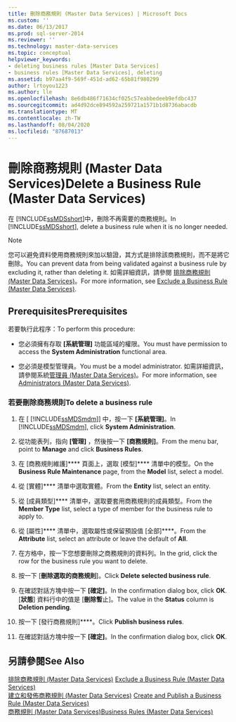 ```yaml
---
title: 刪除商務規則 (Master Data Services) | Microsoft Docs
ms.custom: ''
ms.date: 06/13/2017
ms.prod: sql-server-2014
ms.reviewer: ''
ms.technology: master-data-services
ms.topic: conceptual
helpviewer_keywords:
- deleting business rules [Master Data Services]
- business rules [Master Data Services], deleting
ms.assetid: b97aa4f9-569f-451d-ad62-65b81f980299
author: lrtoyou1223
ms.author: lle
ms.openlocfilehash: 8e6db486f71634cf025c57eabbedeeb9efdbc437
ms.sourcegitcommit: ad4d92dce894592a259721a1571b1d8736abacdb
ms.translationtype: MT
ms.contentlocale: zh-TW
ms.lasthandoff: 08/04/2020
ms.locfileid: "87687013"
---
```

# <a name="delete-a-business-rule-master-data-services"></a><span data-ttu-id="aa076-102">刪除商務規則 (Master Data Services)</span><span class="sxs-lookup"><span data-stu-id="aa076-102">Delete a Business Rule (Master Data Services)</span></span>
  <span data-ttu-id="aa076-103">在 [!INCLUDE[ssMDSshort](../includes/ssmdsshort-md.md)]中，刪除不再需要的商務規則。</span><span class="sxs-lookup"><span data-stu-id="aa076-103">In [!INCLUDE[ssMDSshort](../includes/ssmdsshort-md.md)], delete a business rule when it is no longer needed.</span></span>  
  
> [!NOTE]  
>  <span data-ttu-id="aa076-104">您可以避免資料使用商務規則來加以驗證，其方式是排除該商務規則，而不是將它刪除。</span><span class="sxs-lookup"><span data-stu-id="aa076-104">You can prevent data from being validated against a business rule by excluding it, rather than deleting it.</span></span> <span data-ttu-id="aa076-105">如需詳細資訊，請參閱 [排除商務規則 &#40;Master Data Services&#41;](exclude-a-business-rule-master-data-services.md)。</span><span class="sxs-lookup"><span data-stu-id="aa076-105">For more information, see [Exclude a Business Rule &#40;Master Data Services&#41;](exclude-a-business-rule-master-data-services.md).</span></span>  
  
## <a name="prerequisites"></a><span data-ttu-id="aa076-106">Prerequisites</span><span class="sxs-lookup"><span data-stu-id="aa076-106">Prerequisites</span></span>  
 <span data-ttu-id="aa076-107">若要執行此程序：</span><span class="sxs-lookup"><span data-stu-id="aa076-107">To perform this procedure:</span></span>  
  
-   <span data-ttu-id="aa076-108">您必須擁有存取 **[系統管理]** 功能區域的權限。</span><span class="sxs-lookup"><span data-stu-id="aa076-108">You must have permission to access the **System Administration** functional area.</span></span>  
  
-   <span data-ttu-id="aa076-109">您必須是模型管理員。</span><span class="sxs-lookup"><span data-stu-id="aa076-109">You must be a model administrator.</span></span> <span data-ttu-id="aa076-110">如需詳細資訊，請參閱系統[管理員 &#40;Master Data Services&#41;](../../2014/master-data-services/administrators-master-data-services.md)。</span><span class="sxs-lookup"><span data-stu-id="aa076-110">For more information, see [Administrators &#40;Master Data Services&#41;](../../2014/master-data-services/administrators-master-data-services.md).</span></span>  
  
### <a name="to-delete-a-business-rule"></a><span data-ttu-id="aa076-111">若要刪除商務規則</span><span class="sxs-lookup"><span data-stu-id="aa076-111">To delete a business rule</span></span>  
  
1.  <span data-ttu-id="aa076-112">在 [ [!INCLUDE[ssMDSmdm](../includes/ssmdsmdm-md.md)]] 中，按一下 **[系統管理]**。</span><span class="sxs-lookup"><span data-stu-id="aa076-112">In [!INCLUDE[ssMDSmdm](../includes/ssmdsmdm-md.md)], click **System Administration**.</span></span>  
  
2.  <span data-ttu-id="aa076-113">從功能表列，指向 **[管理]** ，然後按一下 **[商務規則]**。</span><span class="sxs-lookup"><span data-stu-id="aa076-113">From the menu bar, point to **Manage** and click **Business Rules**.</span></span>  
  
3.  <span data-ttu-id="aa076-114">在 [商務規則維護]\*\*\*\* 頁面上，選取 [模型]\*\*\*\* 清單中的模型。</span><span class="sxs-lookup"><span data-stu-id="aa076-114">On the **Business Rule Maintenance** page, from the **Model** list, select a model.</span></span>  
  
4.  <span data-ttu-id="aa076-115">從 [實體]\*\*\*\* 清單中選取實體。</span><span class="sxs-lookup"><span data-stu-id="aa076-115">From the **Entity** list, select an entity.</span></span>  
  
5.  <span data-ttu-id="aa076-116">從 [成員類型]\*\*\*\* 清單中，選取要套用商務規則的成員類型。</span><span class="sxs-lookup"><span data-stu-id="aa076-116">From the **Member Type** list, select a type of member for the business rule to apply to.</span></span>  
  
6.  <span data-ttu-id="aa076-117">從 [屬性]\*\*\*\* 清單中，選取屬性或保留預設值 [全部]\*\*\*\*。</span><span class="sxs-lookup"><span data-stu-id="aa076-117">From the **Attribute** list, select an attribute or leave the default of **All**.</span></span>  
  
7.  <span data-ttu-id="aa076-118">在方格中，按一下您想要刪除之商務規則的資料列。</span><span class="sxs-lookup"><span data-stu-id="aa076-118">In the grid, click the row for the business rule you want to delete.</span></span>  
  
8.  <span data-ttu-id="aa076-119">按一下 [**刪除選取的商務規則**]。</span><span class="sxs-lookup"><span data-stu-id="aa076-119">Click **Delete selected business rule**.</span></span>  
  
9. <span data-ttu-id="aa076-120">在確認對話方塊中按一下 **[確定]**。</span><span class="sxs-lookup"><span data-stu-id="aa076-120">In the confirmation dialog box, click **OK**.</span></span> <span data-ttu-id="aa076-121">[**狀態**] 資料行中的值是 [**刪除暫**止]。</span><span class="sxs-lookup"><span data-stu-id="aa076-121">The value in the **Status** column is **Deletion pending**.</span></span>  
  
10. <span data-ttu-id="aa076-122">按一下 [發行商務規則]\*\*\*\*。</span><span class="sxs-lookup"><span data-stu-id="aa076-122">Click **Publish business rules**.</span></span>  
  
11. <span data-ttu-id="aa076-123">在確認對話方塊中按一下 **[確定]**。</span><span class="sxs-lookup"><span data-stu-id="aa076-123">In the confirmation dialog box, click **OK**.</span></span>  
  
## <a name="see-also"></a><span data-ttu-id="aa076-124">另請參閱</span><span class="sxs-lookup"><span data-stu-id="aa076-124">See Also</span></span>  
 <span data-ttu-id="aa076-125">[排除商務規則 &#40;Master Data Services&#41;](exclude-a-business-rule-master-data-services.md) </span><span class="sxs-lookup"><span data-stu-id="aa076-125">[Exclude a Business Rule &#40;Master Data Services&#41;](exclude-a-business-rule-master-data-services.md) </span></span>  
 <span data-ttu-id="aa076-126">[建立和發佈商務規則 &#40;Master Data Services&#41;](../../2014/master-data-services/create-and-publish-a-business-rule-master-data-services.md) </span><span class="sxs-lookup"><span data-stu-id="aa076-126">[Create and Publish a Business Rule &#40;Master Data Services&#41;](../../2014/master-data-services/create-and-publish-a-business-rule-master-data-services.md) </span></span>  
 [<span data-ttu-id="aa076-127">商務規則 &#40;Master Data Services&#41;</span><span class="sxs-lookup"><span data-stu-id="aa076-127">Business Rules &#40;Master Data Services&#41;</span></span>](../../2014/master-data-services/business-rules-master-data-services.md)  
  
  
